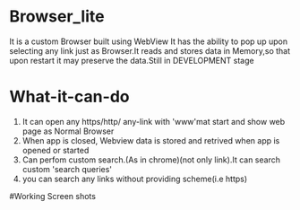 # Browser_lite
It is a custom Browser built using WebView It has the ability to pop up upon selecting any link just as Browser.It reads and stores data in Memory,so that upon restart it may preserve the data.Still in DEVELOPMENT stage

# What-it-can-do
1) It can open any https/http/ any-link with 'www'mat start and show web page as Normal Browser
2) When app is closed, Webview data is stored and retrived when app is opened or started
3) Can perfom custom search.(As in chrome)(not only link).It can search custom 'search queries'
4) you can search any links without providing scheme(i.e https)

#Working Screen shots

